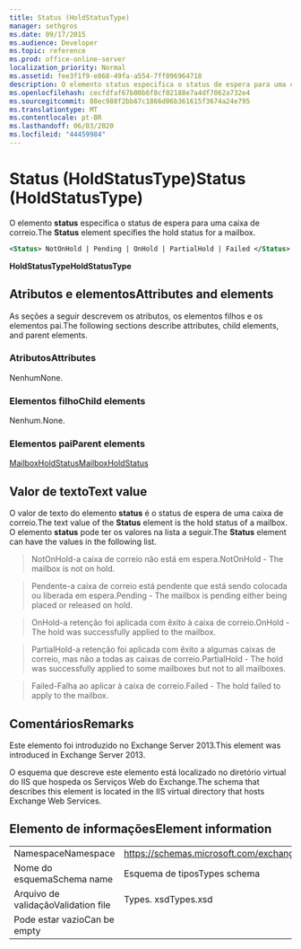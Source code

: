 ```yaml
---
title: Status (HoldStatusType)
manager: sethgros
ms.date: 09/17/2015
ms.audience: Developer
ms.topic: reference
ms.prod: office-online-server
localization_priority: Normal
ms.assetid: fee3f1f9-e868-49fa-a554-7ff096964718
description: O elemento status especifica o status de espera para uma caixa de correio.
ms.openlocfilehash: cecfdfaf67b00b6f8cf02188e7a4df7062a732e4
ms.sourcegitcommit: 88ec988f2bb67c1866d06b361615f3674a24e795
ms.translationtype: MT
ms.contentlocale: pt-BR
ms.lasthandoff: 06/03/2020
ms.locfileid: "44459984"
---
```

# <a name="status-holdstatustype"></a><span data-ttu-id="95050-103">Status (HoldStatusType)</span><span class="sxs-lookup"><span data-stu-id="95050-103">Status (HoldStatusType)</span></span>

<span data-ttu-id="95050-104">O elemento **status** especifica o status de espera para uma caixa de correio.</span><span class="sxs-lookup"><span data-stu-id="95050-104">The **Status** element specifies the hold status for a mailbox.</span></span> 
  
```XML
<Status> NotOnHold | Pending | OnHold | PartialHold | Failed </Status>
```

 <span data-ttu-id="95050-105">**HoldStatusType**</span><span class="sxs-lookup"><span data-stu-id="95050-105">**HoldStatusType**</span></span>
## <a name="attributes-and-elements"></a><span data-ttu-id="95050-106">Atributos e elementos</span><span class="sxs-lookup"><span data-stu-id="95050-106">Attributes and elements</span></span>

<span data-ttu-id="95050-107">As seções a seguir descrevem os atributos, os elementos filhos e os elementos pai.</span><span class="sxs-lookup"><span data-stu-id="95050-107">The following sections describe attributes, child elements, and parent elements.</span></span>
  
### <a name="attributes"></a><span data-ttu-id="95050-108">Atributos</span><span class="sxs-lookup"><span data-stu-id="95050-108">Attributes</span></span>

<span data-ttu-id="95050-109">Nenhum</span><span class="sxs-lookup"><span data-stu-id="95050-109">None.</span></span>
  
### <a name="child-elements"></a><span data-ttu-id="95050-110">Elementos filho</span><span class="sxs-lookup"><span data-stu-id="95050-110">Child elements</span></span>

<span data-ttu-id="95050-111">Nenhum.</span><span class="sxs-lookup"><span data-stu-id="95050-111">None.</span></span>
  
### <a name="parent-elements"></a><span data-ttu-id="95050-112">Elementos pai</span><span class="sxs-lookup"><span data-stu-id="95050-112">Parent elements</span></span>

[<span data-ttu-id="95050-113">MailboxHoldStatus</span><span class="sxs-lookup"><span data-stu-id="95050-113">MailboxHoldStatus</span></span>](mailboxholdstatus.md)
  
## <a name="text-value"></a><span data-ttu-id="95050-114">Valor de texto</span><span class="sxs-lookup"><span data-stu-id="95050-114">Text value</span></span>

<span data-ttu-id="95050-115">O valor de texto do elemento **status** é o status de espera de uma caixa de correio.</span><span class="sxs-lookup"><span data-stu-id="95050-115">The text value of the **Status** element is the hold status of a mailbox.</span></span> <span data-ttu-id="95050-116">O elemento **status** pode ter os valores na lista a seguir.</span><span class="sxs-lookup"><span data-stu-id="95050-116">The **Status** element can have the values in the following list.</span></span> 
  
> <span data-ttu-id="95050-117">NotOnHold-a caixa de correio não está em espera.</span><span class="sxs-lookup"><span data-stu-id="95050-117">NotOnHold - The mailbox is not on hold.</span></span>
    
> <span data-ttu-id="95050-118">Pendente-a caixa de correio está pendente que está sendo colocada ou liberada em espera.</span><span class="sxs-lookup"><span data-stu-id="95050-118">Pending - The mailbox is pending either being placed or released on hold.</span></span> 
    
> <span data-ttu-id="95050-119">OnHold-a retenção foi aplicada com êxito à caixa de correio.</span><span class="sxs-lookup"><span data-stu-id="95050-119">OnHold - The hold was successfully applied to the mailbox.</span></span> 
    
> <span data-ttu-id="95050-120">PartialHold-a retenção foi aplicada com êxito a algumas caixas de correio, mas não a todas as caixas de correio.</span><span class="sxs-lookup"><span data-stu-id="95050-120">PartialHold - The hold was successfully applied to some mailboxes but not to all mailboxes.</span></span>
    
> <span data-ttu-id="95050-121">Failed-Falha ao aplicar à caixa de correio.</span><span class="sxs-lookup"><span data-stu-id="95050-121">Failed - The hold failed to apply to the mailbox.</span></span>
    
## <a name="remarks"></a><span data-ttu-id="95050-122">Comentários</span><span class="sxs-lookup"><span data-stu-id="95050-122">Remarks</span></span>

<span data-ttu-id="95050-123">Este elemento foi introduzido no Exchange Server 2013.</span><span class="sxs-lookup"><span data-stu-id="95050-123">This element was introduced in Exchange Server 2013.</span></span>
  
<span data-ttu-id="95050-124">O esquema que descreve este elemento está localizado no diretório virtual do IIS que hospeda os Serviços Web do Exchange.</span><span class="sxs-lookup"><span data-stu-id="95050-124">The schema that describes this element is located in the IIS virtual directory that hosts Exchange Web Services.</span></span>
  
## <a name="element-information"></a><span data-ttu-id="95050-125">Elemento de informações</span><span class="sxs-lookup"><span data-stu-id="95050-125">Element information</span></span>

|||
|:-----|:-----|
|<span data-ttu-id="95050-126">Namespace</span><span class="sxs-lookup"><span data-stu-id="95050-126">Namespace</span></span>  <br/> |https://schemas.microsoft.com/exchange/services/2006/types  <br/> |
|<span data-ttu-id="95050-127">Nome do esquema</span><span class="sxs-lookup"><span data-stu-id="95050-127">Schema name</span></span>  <br/> |<span data-ttu-id="95050-128">Esquema de tipos</span><span class="sxs-lookup"><span data-stu-id="95050-128">Types schema</span></span>  <br/> |
|<span data-ttu-id="95050-129">Arquivo de validação</span><span class="sxs-lookup"><span data-stu-id="95050-129">Validation file</span></span>  <br/> |<span data-ttu-id="95050-130">Types. xsd</span><span class="sxs-lookup"><span data-stu-id="95050-130">Types.xsd</span></span>  <br/> |
|<span data-ttu-id="95050-131">Pode estar vazio</span><span class="sxs-lookup"><span data-stu-id="95050-131">Can be empty</span></span>  <br/> ||
   

